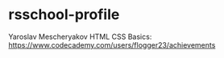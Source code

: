 # rsschool-profile
Yaroslav Mescheryakov
HTML CSS Basics: https://www.codecademy.com/users/flogger23/achievements
